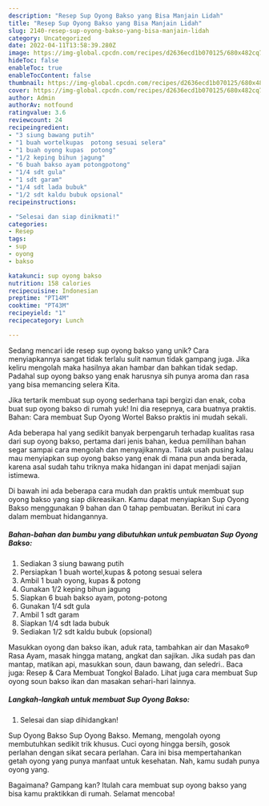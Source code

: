 ```yaml
---
description: "Resep Sup Oyong Bakso yang Bisa Manjain Lidah"
title: "Resep Sup Oyong Bakso yang Bisa Manjain Lidah"
slug: 2140-resep-sup-oyong-bakso-yang-bisa-manjain-lidah
category: Uncategorized
date: 2022-04-11T13:58:39.280Z
image: https://img-global.cpcdn.com/recipes/d2636ecd1b070125/680x482cq70/sup-oyong-bakso-foto-resep-utama.jpg
hideToc: false
enableToc: true
enableTocContent: false
thumbnail: https://img-global.cpcdn.com/recipes/d2636ecd1b070125/680x482cq70/sup-oyong-bakso-foto-resep-utama.jpg
cover: https://img-global.cpcdn.com/recipes/d2636ecd1b070125/680x482cq70/sup-oyong-bakso-foto-resep-utama.jpg
author: Admin
authorAv: notfound
ratingvalue: 3.6
reviewcount: 24
recipeingredient:
- "3 siung bawang putih"
- "1 buah wortelkupas  potong sesuai selera"
- "1 buah oyong kupas  potong"
- "1/2 keping bihun jagung"
- "6 buah bakso ayam potongpotong"
- "1/4 sdt gula"
- "1 sdt garam"
- "1/4 sdt lada bubuk"
- "1/2 sdt kaldu bubuk opsional"
recipeinstructions:

- "Selesai dan siap dinikmati!"
categories:
- Resep
tags:
- sup
- oyong
- bakso

katakunci: sup oyong bakso 
nutrition: 158 calories
recipecuisine: Indonesian
preptime: "PT14M"
cooktime: "PT43M"
recipeyield: "1"
recipecategory: Lunch

---
```





Sedang mencari ide resep sup oyong bakso yang unik? Cara menyiapkannya sangat tidak terlalu sulit namun tidak gampang juga. Jika keliru mengolah maka hasilnya akan hambar dan bahkan tidak sedap. Padahal sup oyong bakso yang enak harusnya sih punya aroma dan rasa yang bisa memancing selera Kita.





Jika tertarik membuat sup oyong sederhana tapi bergizi dan enak, coba buat sup oyong bakso di rumah yuk! Ini dia resepnya, cara buatnya praktis. Bahan: Cara membuat Sup Oyong Wortel Bakso praktis ini mudah sekali.

Ada beberapa hal yang sedikit banyak berpengaruh terhadap kualitas rasa dari sup oyong bakso, pertama dari jenis bahan, kedua pemilihan bahan segar sampai cara mengolah dan menyajikannya. Tidak usah pusing kalau mau menyiapkan sup oyong bakso yang enak di mana pun anda berada, karena asal sudah tahu triknya maka hidangan ini dapat menjadi sajian istimewa.






Di bawah ini ada beberapa cara mudah dan praktis untuk membuat sup oyong bakso yang siap dikreasikan. Kamu dapat menyiapkan Sup Oyong Bakso menggunakan 9 bahan dan 0 tahap pembuatan. Berikut ini cara dalam membuat hidangannya.

<!--inarticleads1-->

##### Bahan-bahan dan bumbu yang dibutuhkan untuk pembuatan Sup Oyong Bakso:

1. Sediakan 3 siung bawang putih
1. Persiapkan 1 buah wortel,kupas &amp; potong sesuai selera
1. Ambil 1 buah oyong, kupas &amp; potong
1. Gunakan 1/2 keping bihun jagung
1. Siapkan 6 buah bakso ayam, potong-potong
1. Gunakan 1/4 sdt gula
1. Ambil 1 sdt garam
1. Siapkan 1/4 sdt lada bubuk
1. Sediakan 1/2 sdt kaldu bubuk (opsional)


Masukkan oyong dan bakso ikan, aduk rata, tambahkan air dan Masako® Rasa Ayam, masak hingga matang, angkat dan sajikan. Jika sudah pas dan mantap, matikan api, masukkan soun, daun bawang, dan seledri.. Baca juga: Resep &amp; Cara Membuat Tongkol Balado. Lihat juga cara membuat Sup oyong soun bakso ikan dan masakan sehari-hari lainnya. 

<!--inarticleads2-->

##### Langkah-langkah untuk membuat Sup Oyong Bakso:


1. Selesai dan siap dihidangkan!

Sup Oyong Bakso Sup Oyong Bakso. Memang, mengolah oyong membutuhkan sedikit trik khusus. Cuci oyong hingga bersih, gosok perlahan dengan sikat secara perlahan. Cara ini bisa mempertahankan getah oyong yang punya manfaat untuk kesehatan. Nah, kamu sudah punya oyong yang. 

Bagaimana? Gampang kan? Itulah cara membuat sup oyong bakso yang bisa kamu praktikkan di rumah. Selamat mencoba!
